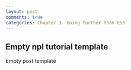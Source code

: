 ```yaml
---
layout: post
comments: true
categories: Chapter 3. Going further than ES6
---
```


## Empty npl tutorial template

Empty post template